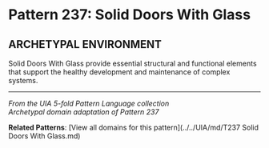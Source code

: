 # Pattern 237: Solid Doors With Glass

## ARCHETYPAL ENVIRONMENT

Solid Doors With Glass provide essential structural and functional elements that support the healthy development and maintenance of complex systems.

---

*From the UIA 5-fold Pattern Language collection*  
*Archetypal domain adaptation of Pattern 237*

**Related Patterns**: [View all domains for this pattern](../../UIA/md/T237 Solid Doors With Glass.md)